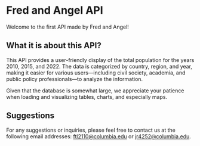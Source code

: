 # Fred and Angel API
Welcome to the first API made by Fred and Angel!

## What it is about this API?
This API provides a user-friendly display of the total population for the years 2010, 2015, and 2022. The data is categorized by country, region, and year, making it easier for various users—including civil society, academia, and public policy professionals—to analyze the information.

Given that the database is somewhat large, we appreciate your patience when loading and visualizing tables, charts, and especially maps.

## Suggestions
For any suggestions or inquiries, please feel free to contact us at the following email addresses: ftl2110@columbia.edu or jr4252@columbia.edu.

